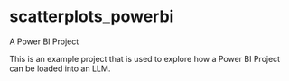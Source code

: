 # scatterplots_powerbi
A Power BI Project

This is an example project that is used to explore how a Power BI Project can be loaded into an LLM.
